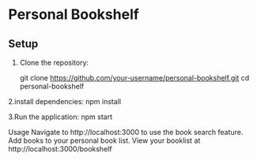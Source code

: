 # Personal Bookshelf

## Setup

1. Clone the repository:
   
   git clone https://github.com/your-username/personal-bookshelf.git
   cd personal-bookshelf
   
2.install dependencies:
   npm install

3.Run the application:
   npm start

Usage
Navigate to http://localhost:3000 to use the book search feature.
Add books to your personal book list.
View your booklist at http://localhost:3000/bookshelf
